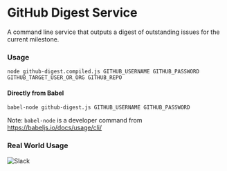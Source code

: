 # GitHub Digest Service

A command line service that outputs a digest of outstanding issues for the current milestone.

### Usage

`node github-digest.compiled.js GITHUB_USERNAME GITHUB_PASSWORD GITHUB_TARGET_USER_OR_ORG GITHUB_REPO`

#### Directly from Babel

`babel-node github-digest.js GITHUB_USERNAME GITHUB_PASSWORD`

Note: `babel-node` is a developer command from https://babeljs.io/docs/usage/cli/

### Real World Usage
![Slack](http://i.imgur.com/vZKz2Ej.png)
